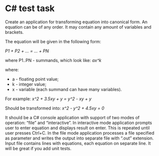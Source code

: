 # C# test task
Create an application for transforming equation into canonical form. An equation can be of any
order. It may contain any amount of variables and brackets.

The equation will be given in the following form:

*P1 + P2 + ... = ... + PN*

where P1..PN - summands, which look like:
    *ax^k*

where:
- a - floating point value;
- k - integer value;
- x - variable (each summand can have many variables).

For example:
    *x^2 + 3.5xy + y = y^2 - xy + y*

Should be transformed into:
    *x^2 - y^2 + 4.5xy = 0*

It should be a C# console application with support of two modes of operation: “file” and
“interactive”. In interactive mode application prompts user to enter equation and displays
result on enter. This is repeated until user presses Ctrl+C. In the file mode application
processes a file specified as parameter and writes the output into separate file with “.out”
extension. Input file contains lines with equations, each equation on separate line.
It will be great if you add unit tests.